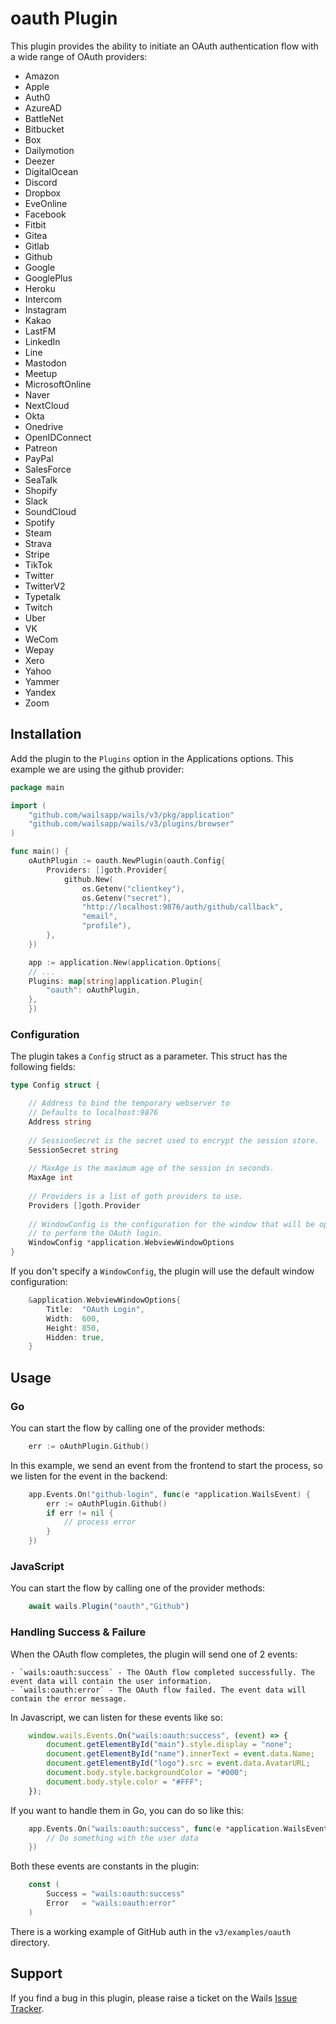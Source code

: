 # oauth Plugin

This plugin provides the ability to initiate an OAuth authentication flow with a wide range of OAuth providers:

  - Amazon
  - Apple
  - Auth0
  - AzureAD
  - BattleNet
  - Bitbucket
  - Box
  - Dailymotion
  - Deezer
  - DigitalOcean
  - Discord
  - Dropbox
  - EveOnline
  - Facebook
  - Fitbit
  - Gitea
  - Gitlab
  - Github
  - Google
  - GooglePlus
  - Heroku
  - Intercom
  - Instagram
  - Kakao
  - LastFM
  - LinkedIn
  - Line
  - Mastodon
  - Meetup
  - MicrosoftOnline
  - Naver
  - NextCloud
  - Okta
  - Onedrive
  - OpenIDConnect
  - Patreon
  - PayPal
  - SalesForce
  - SeaTalk
  - Shopify
  - Slack
  - SoundCloud
  - Spotify
  - Steam
  - Strava
  - Stripe
  - TikTok
  - Twitter
  - TwitterV2
  - Typetalk
  - Twitch
  - Uber
  - VK
  - WeCom
  - Wepay
  - Xero
  - Yahoo
  - Yammer
  - Yandex
  - Zoom

## Installation

Add the plugin to the `Plugins` option in the Applications options. This example we are using the github provider:

```go
package main

import (
    "github.com/wailsapp/wails/v3/pkg/application"
    "github.com/wailsapp/wails/v3/plugins/browser"
)

func main() {
    oAuthPlugin := oauth.NewPlugin(oauth.Config{
        Providers: []goth.Provider{
            github.New(
                os.Getenv("clientkey"),
                os.Getenv("secret"),
                "http://localhost:9876/auth/github/callback",
                "email",
                "profile"),
        },
    })

    app := application.New(application.Options{
    // ...
    Plugins: map[string]application.Plugin{
        "oauth": oAuthPlugin,
    },
    })
```

### Configuration

The plugin takes a `Config` struct as a parameter. This struct has the following fields:

```go
type Config struct {

    // Address to bind the temporary webserver to
    // Defaults to localhost:9876
    Address string
    
    // SessionSecret is the secret used to encrypt the session store.
    SessionSecret string
    
    // MaxAge is the maximum age of the session in seconds.
    MaxAge int
    
    // Providers is a list of goth providers to use.
    Providers []goth.Provider
    
    // WindowConfig is the configuration for the window that will be opened
    // to perform the OAuth login.
    WindowConfig *application.WebviewWindowOptions
}
```

If you don't specify a `WindowConfig`, the plugin will use the default window configuration:

```go
    &application.WebviewWindowOptions{
        Title:  "OAuth Login",
        Width:  600,
        Height: 850,
        Hidden: true,
    }
```

## Usage

### Go

You can start the flow by calling one of the provider methods:

```go
    err := oAuthPlugin.Github()
```

In this example, we send an event from the frontend to start the process, so we listen for the event in the backend:

```go
	app.Events.On("github-login", func(e *application.WailsEvent) {
        err := oAuthPlugin.Github()
        if err != nil {
            // process error
        }
    })
```

### JavaScript

You can start the flow by calling one of the provider methods:

```javascript
    await wails.Plugin("oauth","Github")
```

### Handling Success & Failure

When the OAuth flow completes, the plugin will send one of 2 events:

    - `wails:oauth:success` - The OAuth flow completed successfully. The event data will contain the user information.
    - `wails:oauth:error` - The OAuth flow failed. The event data will contain the error message.

In Javascript, we can listen for these events like so:

```javascript
    window.wails.Events.On("wails:oauth:success", (event) => {
        document.getElementById("main").style.display = "none";
        document.getElementById("name").innerText = event.data.Name;
        document.getElementById("logo").src = event.data.AvatarURL;
        document.body.style.backgroundColor = "#000";
        document.body.style.color = "#FFF";
    });
```

If you want to handle them in Go, you can do so like this:

```go
    app.Events.On("wails:oauth:success", func(e *application.WailsEvent) {
        // Do something with the user data
    })
```

Both these events are constants in the plugin:

```go
    const (
        Success = "wails:oauth:success"
        Error   = "wails:oauth:error"
    )
```

There is a working example of GitHub auth in the `v3/examples/oauth` directory.

## Support

If you find a bug in this plugin, please raise a ticket on the Wails [Issue Tracker](https://github.com/wailsapp/wails/issues). 
